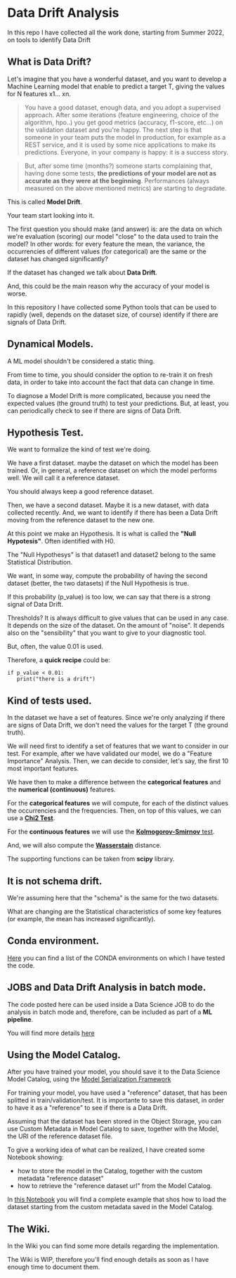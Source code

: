# Data Drift Analysis
In this repo I have collected all the work done, starting from Summer 2022, on tools to identify Data Drift

## What is Data Drift?
Let's imagine that you have a wonderful dataset, and you want to develop a Machine Learning model that enable to predict a target T,
giving the values for N features x1... xn.

> You have a good dataset, enough data, and you adopt a supervised approach. After some iterations (feature engineering, choice of the algorithm, hpo..)
you get good metrics (accuracy, f1-score, etc...) on the validation dataset and you're happy.
The next step is that someone in your team puts the model in production, for example as a REST service, and it is used by some nice applications to make its predictions.
Everyone, in your company is happy: it is a success story.

> But, after some time (months?) someone starts complaining that, having done some tests, **the predictions of your model are not as accurate as they were at the beginning**.
Performances (always measured on the above mentioned metrics) are starting to degradate.

This is called **Model Drift**. 

Your team start looking into it.

The first question you should make (and answer) is: are the data on which we're evaluation (scoring) our model "close" to the data used to train the model?
In other words: for every feature the mean, the variance, the occurrencies of different values (for categorical) are the same or the dataset has changed significantly?

If the dataset has changed we talk about **Data Drift**. 

And, this could be the main reason why the accuracy of your model is worse.

In this repository I have collected some Python tools that can be used to rapidly (well, depends on the dataset size, of course) identify if there are signals of Data Drift.

## Dynamical Models.
A ML model shouldn't be considered a static thing. 

From time to time, you should consider the option to re-train it on fresh data, in order to take into account the fact that data can change in time.

To diagnose a Model Drift is more complicated, because you need the expected values (the ground truth) to test your predictions. But, at least, you can periodically check to see if there are signs of Data Drift.

## Hypothesis Test.
We want to formalize the kind of test we're doing.

We have a first dataset. maybe the dataset on which the model has been trained. Or, in general, a reference dataset on which the model performs well.
We will call it a reference dataset.

You should always keep a good reference dataset.

Then, we have a second dataset. Maybe it is a new dataset, with data collected recently. And, we want to identify if there has been a Data Drift moving from the reference dataset to the new one.

At this point we make an Hypothesis. It is what is called the **"Null Hypotesis"**. Often identified with H0.

The "Null Hypothesys" is that dataset1 and dataset2 belong to the same Statistical Distribution.

We want, in some way, compute the probability of having the second dataset (better, the two datasets) if the Null Hypothesis is true.

If this probability (p_value) is too low, we can say that there is a strong signal of Data Drift.

Thresholds? It is always difficult to give values that can be used in any case. It depends on the size of the dataset. On the amount of "noise". It depends also on the "sensibility" that you want to give to your diagnostic tool.

But, often, the value 0.01 is used.

Therefore, a **quick recipe** could be:

```
if p_value < 0.01: 
   print("there is a drift")
```

## Kind of tests used.
In the dataset we have a set of features. Since we're only analyzing if there are signs of Data Drift, we don't need the values for the target T (the ground truth).

We will need first to identify a set of features that we want to consider in our test. For example, after we have validated our model, we do a "Feature Importance" Analysis. Then, we can decide to consider, let's say, the first 10 most important features.

We have then to make a difference between the **categorical features** and the **numerical (continuous)** features.

For the **categorical features** we will compute, for each of the distinct values the occurrencies and the frequencies.
Then, on top of this values, we can use a [**Chi2 Test**](https://en.wikipedia.org/wiki/Chi-squared_test).

For the **continuous features** we will use the [**Kolmogorov-Smirnov** test](https://en.wikipedia.org/wiki/Kolmogorov%E2%80%93Smirnov_test). 

And, we will also compute the [**Wasserstain**](https://en.wikipedia.org/wiki/Wasserstein_metric) distance.

The supporting functions can be taken from **scipy** library.

## It is not schema drift.
We're assuming here that the "schema" is the same for the two datasets.

What are changing are the Statistical characteristics of some key features (or example, the mean has increased significantly).

## Conda environment.
[Here](https://github.com/luigisaetta/data-drift-analysis/wiki/CONDA-Environments) you can find a list of the CONDA environments on which I have tested the code.

## JOBS and Data Drift Analysis in batch mode.
The code posted here can be used inside a Data Science JOB to do the analysis in batch mode and, therefore, can be included as part of a **ML pipeline**.

You will find more details [here](https://github.com/luigisaetta/data-drift-analysis/wiki/JOBS-for-Data-Drift-Analysis)

## Using the Model Catalog.
After you have trained your model, you should save it to the Data Science Model Catalog, using the [Model Serialization Framework](https://docs.oracle.com/en-us/iaas/tools/ads-sdk/latest/user_guide/model_serialization/index.html)

For training your model, you have used a "reference" dataset, that has been splitted in train/validation/test. It is importante to save this dataset, in order to have it as a "reference" to see if there is a Data Drift.

Assuming that the dataset has been stored in the Object Storage, you can use Custom Metadata in Model Catalog to save, together with the Model, the URI of the reference dataset file.

To give a working idea of what can be realized, I have created some Notebook showing:
* how to store the model in the Catalog, together with the custom metadata "reference dataset"
* how to retrieve the "reference dataset url" from the Model Catalog.

In [this Notebook](https://github.com/luigisaetta/data-drift-analysis/blob/main/reference_dataset_from_model_catalog.ipynb) you will find a complete example that shos how to load the dataset starting from the custom metadata saved in the Model Catalog.

## The Wiki.
In the Wiki you can find some more details regarding the implementation.

The Wiki is WIP, therefore you'll find enough details as soon as I have enough time to document them.

